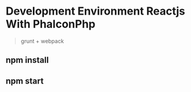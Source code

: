 # Development Environment Reactjs With PhalconPhp 

> grunt + webpack


## npm install

## npm start

